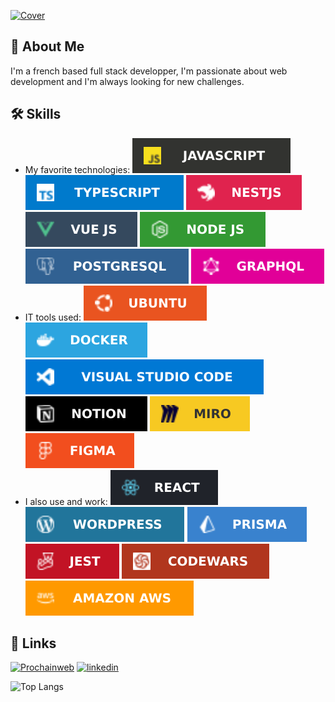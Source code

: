 [![Cover](https://raw.githubusercontent.com/Arnaud-Lyard/Arnaud-Lyard/main/img/Animation.gif)](https://prochainweb.com)

## 🚀 About Me
I'm a french based full stack developper, I'm passionate about web development and I'm always looking for new challenges.


## 🛠 Skills
- My favorite technologies: [![JavaScript](https://github.com/Arnaud-Lyard/Arnaud-Lyard/blob/main/img/JavaScript.svg)](https://developer.mozilla.org/fr/docs/Web/JavaScript)
[![TypeScript](https://github.com/Arnaud-Lyard/Arnaud-Lyard/blob/main/img/Typescript.svg)](https://www.typescriptlang.org/fr/docs/)
[![NestJS](https://github.com/Arnaud-Lyard/Arnaud-Lyard/blob/main/img/NestJS.svg)](https://docs.nestjs.com/)
[![VueJS](https://github.com/Arnaud-Lyard/Arnaud-Lyard/blob/main/img/VueJS.svg)](https://vuejs.org/)
[![NodeJS](https://github.com/Arnaud-Lyard/Arnaud-Lyard/blob/main/img/NodeJS.svg)](https://nodejs.org/docs/latest/api/)
[![PostgreSQL](https://github.com/Arnaud-Lyard/Arnaud-Lyard/blob/main/img/Postgresql.svg)](https://www.postgresql.org/docs/)
[![GraphQL](https://github.com/Arnaud-Lyard/Arnaud-Lyard/blob/main/img/Graphql.svg)](https://graphql.org/)
- IT tools used: [![Ubuntu](https://github.com/Arnaud-Lyard/Arnaud-Lyard/blob/main/img/Ubuntu.svg)](https://doc.ubuntu-fr.org/)
[![Docker](https://github.com/Arnaud-Lyard/Arnaud-Lyard/blob/main/img/Docker.svg)](https://docs.docker.com/)
[![Visual Studio Code](https://github.com/Arnaud-Lyard/Arnaud-Lyard/blob/main/img/Visual-studio-code.svg)](https://code.visualstudio.com/)
[![Notion](https://github.com/Arnaud-Lyard/Arnaud-Lyard/blob/main/img/Notion.svg)](https://www.notion.so/)
[![Miro](https://github.com/Arnaud-Lyard/Arnaud-Lyard/blob/main/img/Miro.svg)](https://miro.com/)
[![Figma](https://github.com/Arnaud-Lyard/Arnaud-Lyard/blob/main/img/Figma.svg)](https://www.figma.com/)
- I also use and work: [![ReactJS](https://github.com/Arnaud-Lyard/Arnaud-Lyard/blob/main/img/ReactJS.svg)](https://fr.react.dev/)
[![Wordpress](https://github.com/Arnaud-Lyard/Arnaud-Lyard/blob/main/img/Wordpress.svg)](https://wordpress.org/)
[![Prisma](https://github.com/Arnaud-Lyard/Arnaud-Lyard/blob/main/img/Prisma.svg)](https://www.prisma.io/)
[![Jest](https://github.com/Arnaud-Lyard/Arnaud-Lyard/blob/main/img/Jest.svg)](https://jestjs.io/)
[![Codewars](https://github.com/Arnaud-Lyard/Arnaud-Lyard/blob/main/img/Codewars.svg)](https://www.codewars.com/users/Arnaud-Lyard)
[![AWS](https://github.com/Arnaud-Lyard/Arnaud-Lyard/blob/main/img/Aws.svg)](https://aws.amazon.com/)


## 🔗 Links
[![Prochainweb](https://img.shields.io/badge/my_blog-000?style=for-the-badge&logo=ko-fi&logoColor=white)](https://prochainweb.com)
[![linkedin](https://img.shields.io/badge/linkedin-0A66C2?style=for-the-badge&logo=linkedin&logoColor=white)](https://www.linkedin.com/in/arnaud-lyard/)




![Top Langs](https://github-readme-stats.vercel.app/api/top-langs/?username=Arnaud-Lyard)

